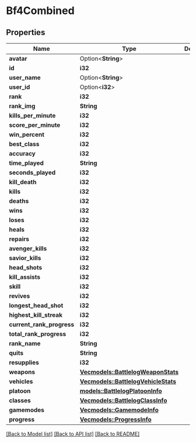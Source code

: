 # Bf4Combined

## Properties

Name | Type | Description | Notes
------------ | ------------- | ------------- | -------------
**avatar** | Option<**String**> |  | [optional]
**id** | **i32** |  | 
**user_name** | Option<**String**> |  | [optional]
**user_id** | Option<**i32**> |  | [optional]
**rank** | **i32** |  | 
**rank_img** | **String** |  | 
**kills_per_minute** | **i32** |  | 
**score_per_minute** | **i32** |  | 
**win_percent** | **i32** |  | 
**best_class** | **i32** |  | 
**accuracy** | **i32** |  | 
**time_played** | **String** |  | 
**seconds_played** | **i32** |  | 
**kill_death** | **i32** |  | 
**kills** | **i32** |  | 
**deaths** | **i32** |  | 
**wins** | **i32** |  | 
**loses** | **i32** |  | 
**heals** | **i32** |  | 
**repairs** | **i32** |  | 
**avenger_kills** | **i32** |  | 
**savior_kills** | **i32** |  | 
**head_shots** | **i32** |  | 
**kill_assists** | **i32** |  | 
**skill** | **i32** |  | 
**revives** | **i32** |  | 
**longest_head_shot** | **i32** |  | 
**highest_kill_streak** | **i32** |  | 
**current_rank_progress** | **i32** |  | 
**total_rank_progress** | **i32** |  | 
**rank_name** | **String** |  | 
**quits** | **String** |  | 
**resupplies** | **i32** |  | 
**weapons** | [**Vec<models::BattlelogWeaponStats>**](BattlelogWeaponStats.md) |  | 
**vehicles** | [**Vec<models::BattlelogVehicleStats>**](BattlelogVehicleStats.md) |  | 
**platoon** | [**models::BattlelogPlatoonInfo**](BattlelogPlatoonInfo.md) |  | 
**classes** | [**Vec<models::BattlelogClassInfo>**](BattlelogClassInfo.md) |  | 
**gamemodes** | [**Vec<models::GamemodeInfo>**](GamemodeInfo.md) |  | 
**progress** | [**Vec<models::ProgressInfo>**](ProgressInfo.md) |  | 

[[Back to Model list]](../README.md#documentation-for-models) [[Back to API list]](../README.md#documentation-for-api-endpoints) [[Back to README]](../README.md)


